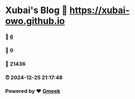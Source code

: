 # Xubai's Blog :link: https://xubai-owo.github.io 
### :page_facing_up: [6](https://xubai-owo.github.io/tag.html) 
### :speech_balloon: 0 
### :hibiscus: 21436 
### :alarm_clock: 2024-12-25 21:17:48 
### Powered by :heart: [Gmeek](https://github.com/Meekdai/Gmeek)

